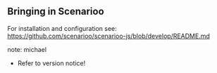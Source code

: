 ## Bringing in Scenarioo

For installation and configuration see:
https://github.com/scenarioo/scenarioo-js/blob/develop/README.md

note:
michael

- Refer to version notice!